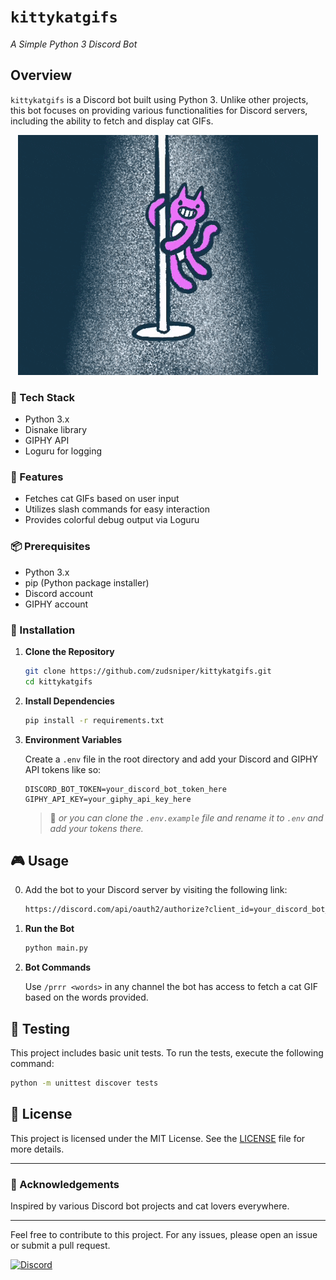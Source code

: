 # `kittykatgifs`
_A Simple Python 3 Discord Bot_

## Overview

`kittykatgifs` is a Discord bot built using Python 3. Unlike other projects, this bot focuses on providing various functionalities for Discord servers, including the ability to fetch and display cat GIFs.

<div align="center">

![A rainbow cat on a stripper pole or something silly](/cat_gif.gif)

</div>

### 🧰 Tech Stack

- Python 3.x
- Disnake library
- GIPHY API
- Loguru for logging

### 🌟 Features

- Fetches cat GIFs based on user input
- Utilizes slash commands for easy interaction
- Provides colorful debug output via Loguru

### 📦 Prerequisites

- Python 3.x
- pip (Python package installer)
- Discord account
- GIPHY account

### 🚀 Installation

1. **Clone the Repository**

    ```bash
    git clone https://github.com/zudsniper/kittykatgifs.git
    cd kittykatgifs
    ```

2. **Install Dependencies**

    ```bash
    pip install -r requirements.txt
    ```

3. **Environment Variables**

    Create a `.env` file in the root directory and add your Discord and GIPHY API tokens like so:

    ```env
    DISCORD_BOT_TOKEN=your_discord_bot_token_here
    GIPHY_API_KEY=your_giphy_api_key_here
    ```
   
    > 📌 _or you can clone the `.env.example` file and rename it to `.env` and add your tokens there._  

## 🎮 Usage

0. Add the bot to your Discord server by visiting the following link:

    ```bash
    https://discord.com/api/oauth2/authorize?client_id=your_discord_bot_client_id_here&permissions=0&scope=bot%20applications.commands
    ```

1. **Run the Bot**

    ```bash
    python main.py
    ```

2. **Bot Commands**

    Use `/prrr <words>` in any channel the bot has access to fetch a cat GIF based on the words provided.

## 🧪 Testing

This project includes basic unit tests. To run the tests, execute the following command:

```bash
python -m unittest discover tests
```

## 📜 License

This project is licensed under the MIT License. See the [LICENSE](LICENSE) file for more details.

---

### 🙏 Acknowledgements

Inspired by various Discord bot projects and cat lovers everywhere.

---

Feel free to contribute to this project. For any issues, please open an issue or submit a pull request.

[![Discord](https://img.shields.io/discord/your_discord_server_id?label=discord)](https://discord.gg/your_discord_invite_link)